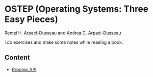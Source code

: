 # OSTEP (Operating Systems: Three Easy Pieces)
Remzi H. Arpaci-Dusseau and Andrea C. Arpaci-Dusseau

I do exercises and make some notes while reading a book.

## Content 
- [Process API](https://github.com/ilshat25/OSTEP/tree/main/cpu-api/exercises/README.md)
